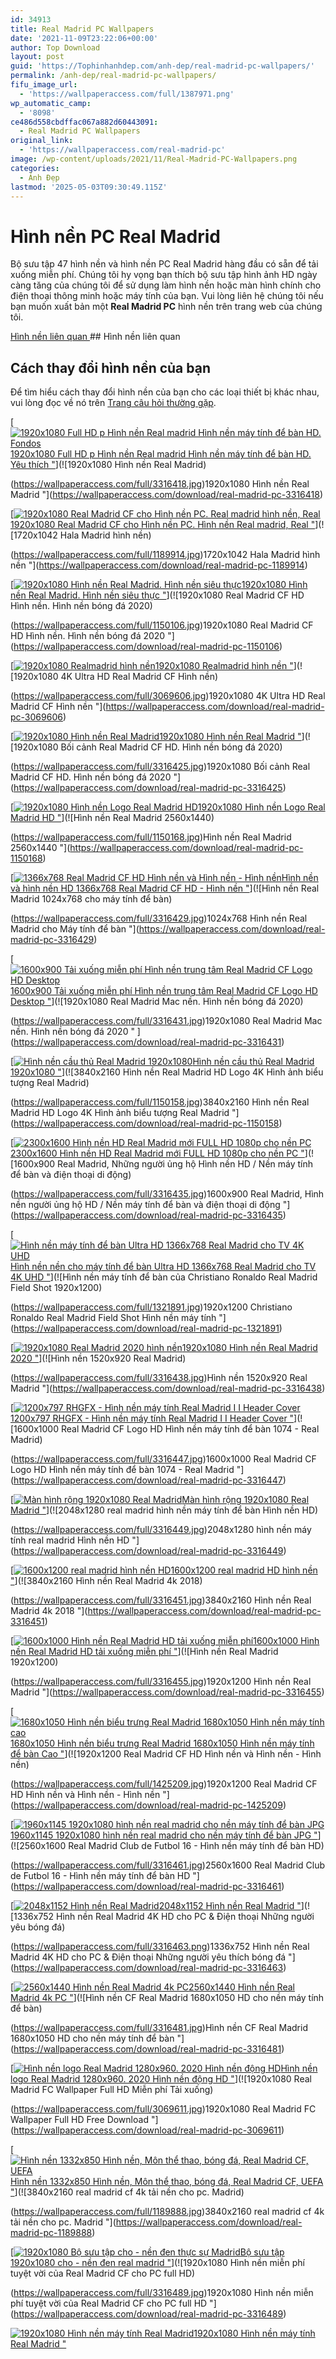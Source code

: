 ```yaml
---
id: 34913
title: Real Madrid PC Wallpapers
date: '2021-11-09T23:22:06+00:00'
author: Top Download
layout: post
guid: 'https://Tophinhanhdep.com/anh-dep/real-madrid-pc-wallpapers/'
permalink: /anh-dep/real-madrid-pc-wallpapers/
fifu_image_url:
  - 'https://wallpaperaccess.com/full/1387971.png'
wp_automatic_camp:
  - '8098'
ce486d558cbdffac067a882d60443091:
  - Real Madrid PC Wallpapers
original_link:
  - 'https://wallpaperaccess.com/real-madrid-pc'
image: /wp-content/uploads/2021/11/Real-Madrid-PC-Wallpapers.png
categories:
  - Ảnh Đẹp
lastmod: '2025-05-03T09:30:49.115Z'
---
```

# Hình nền PC Real Madrid

Bộ sưu tập 47 hình nền và hình nền PC Real Madrid hàng đầu có sẵn để tải xuống miễn phí. Chúng tôi hy vọng bạn thích bộ sưu tập hình ảnh HD ngày càng tăng của chúng tôi để sử dụng làm hình nền hoặc màn hình chính cho điện thoại thông minh hoặc máy tính của bạn. Vui lòng liên hệ chúng tôi nếu bạn muốn xuất bản một **Real Madrid PC** hình nền trên trang web của chúng tôi.

[Hình nền liên quan ](#related) ## Hình nền liên quan

## Cách thay đổi hình nền của bạn

Để tìm hiểu cách thay đổi hình nền của bạn cho các loại thiết bị khác nhau, vui lòng đọc về nó trên [Trang câu hỏi thường gặp](https://tophinhanhdep.com/faq/).

  
[[![1920x1080 Full HD p Hình nền Real madrid Hình nền máy tính để bàn HD.  Fondos](https://wallpaperaccess.com/full/1387971.png)1920x1080 Full HD p Hình nền Real madrid Hình nền máy tính để bàn HD. Yêu thích "](https://wallpaperaccess.com/download/real-madrid-pc-1387971)](![1920x1080 Hình nền Real Madrid)

(https://wallpaperaccess.com/full/3316418.jpg)1920x1080 Hình nền Real Madrid "](https://wallpaperaccess.com/download/real-madrid-pc-3316418)

[[![1920x1080 Real Madrid CF cho Hình nền PC.  Real madrid hình nền, Real](https://wallpaperaccess.com/full/3316419.jpg)1920x1080 Real Madrid CF cho Hình nền PC. Hình nền Real madrid, Real "](https://wallpaperaccess.com/download/real-madrid-pc-3316419)](![1720x1042 Hala Madrid hình nền)

(https://wallpaperaccess.com/full/1189914.jpg)1720x1042 Hala Madrid hình nền "](https://wallpaperaccess.com/download/real-madrid-pc-1189914)

[[![1920x1080 Hình nền Real Madrid.  Hình nền siêu thực](https://wallpaperaccess.com/full/1923370.jpg)1920x1080 Hình nền Real Madrid. Hình nền siêu thực "](https://wallpaperaccess.com/download/real-madrid-pc-1923370)](![1920x1080 Real Madrid CF HD Hình nền.  Hình nền bóng đá 2020)

(https://wallpaperaccess.com/full/1150106.jpg)1920x1080 Real Madrid CF HD Hình nền. Hình nền bóng đá 2020 "](https://wallpaperaccess.com/download/real-madrid-pc-1150106)

[[![1920x1080 Realmadrid hình nền](https://wallpaperaccess.com/full/3316423.jpg)1920x1080 Realmadrid hình nền "](https://wallpaperaccess.com/download/real-madrid-pc-3316423)](![1920x1080 4K Ultra HD Real Madrid CF Hình nền)

(https://wallpaperaccess.com/full/3069606.jpg)1920x1080 4K Ultra HD Real Madrid CF Hình nền "](https://wallpaperaccess.com/download/real-madrid-pc-3069606)

[[![1920x1080 Hình nền Real Madrid](https://wallpaperaccess.com/full/780387.jpg)1920x1080 Hình nền Real Madrid "](https://wallpaperaccess.com/download/real-madrid-pc-780387)](![1920x1080 Bối cảnh Real Madrid CF HD.  Hình nền bóng đá 2020)

(https://wallpaperaccess.com/full/3316425.jpg)1920x1080 Bối cảnh Real Madrid CF HD. Hình nền bóng đá 2020 "](https://wallpaperaccess.com/download/real-madrid-pc-3316425)

[[![1920x1080 Hình nền Logo Real Madrid HD](https://wallpaperaccess.com/full/3316426.jpg)1920x1080 Hình nền Logo Real Madrid HD "](https://wallpaperaccess.com/download/real-madrid-pc-3316426)](![Hình nền Real Madrid 2560x1440)

(https://wallpaperaccess.com/full/1150168.jpg)Hình nền Real Madrid 2560x1440 "](https://wallpaperaccess.com/download/real-madrid-pc-1150168)

[[![1366x768 Real Madrid CF HD Hình nền và Hình nền - Hình nền](https://wallpaperaccess.com/full/780398.jpg)Hình nền và hình nền HD 1366x768 Real Madrid CF HD - Hình nền "](https://wallpaperaccess.com/download/real-madrid-pc-780398)](![Hình nền Real Madrid 1024x768 cho máy tính để bàn)

(https://wallpaperaccess.com/full/3316429.jpg)1024x768 Hình nền Real Madrid cho Máy tính để bàn "](https://wallpaperaccess.com/download/real-madrid-pc-3316429)

[[![1600x900 Tải xuống miễn phí Hình nền trung tâm Real Madrid CF Logo HD Desktop](https://wallpaperaccess.com/full/3316430.jpg)1600x900 Tải xuống miễn phí Hình nền trung tâm Real Madrid CF Logo HD Desktop "](https://wallpaperaccess.com/download/real-madrid-pc-3316430)](![1920x1080 Real Madrid Mac nền.  Hình nền bóng đá 2020)

(https://wallpaperaccess.com/full/3316431.jpg)1920x1080 Real Madrid Mac nền. Hình nền bóng đá 2020 " ](https://wallpaperaccess.com/download/real-madrid-pc-3316431)

[[![Hình nền cầu thủ Real Madrid 1920x1080](https://wallpaperaccess.com/full/3316432.jpg)Hình nền cầu thủ Real Madrid 1920x1080 "](https://wallpaperaccess.com/download/real-madrid-pc-3316432)](![3840x2160 Hình nền Real Madrid HD Logo 4K Hình ảnh biểu tượng Real Madrid)

(https://wallpaperaccess.com/full/1150158.jpg)3840x2160 Hình nền Real Madrid HD Logo 4K Hình ảnh biểu tượng Real Madrid "](https://wallpaperaccess.com/download/real-madrid-pc-1150158)

[[![2300x1600 Hình nền HD Real Madrid mới FULL HD 1080p cho nền PC](https://wallpaperaccess.com/full/3316434.jpg)2300x1600 Hình nền HD Real Madrid mới FULL HD 1080p cho nền PC "](https://wallpaperaccess.com/download/real-madrid-pc-3316434)](![1600x900 Real Madrid, Những người ủng hộ Hình nền HD / Nền máy tính để bàn và điện thoại di động)

(https://wallpaperaccess.com/full/3316435.jpg)1600x900 Real Madrid, Hình nền người ủng hộ HD / Nền máy tính để bàn và điện thoại di động "](https://wallpaperaccess.com/download/real-madrid-pc-3316435)

[[![Hình nền máy tính để bàn Ultra HD 1366x768 Real Madrid cho TV 4K UHD](https://wallpaperaccess.com/full/3316436.jpg)Hình nền nền cho máy tính để bàn Ultra HD 1366x768 Real Madrid cho TV 4K UHD "](https://wallpaperaccess.com/download/real-madrid-pc-3316436)](![Hình nền máy tính để bàn của Christiano Ronaldo Real Madrid Field Shot 1920x1200)

(https://wallpaperaccess.com/full/1321891.jpg)1920x1200 Christiano Ronaldo Real Madrid Field Shot Hình nền máy tính "](https://wallpaperaccess.com/download/real-madrid-pc-1321891)

[[![1920x1080 Real Madrid 2020 hình nền](https://wallpaperaccess.com/full/2021003.jpg)1920x1080 Hình nền Real Madrid 2020 "](https://wallpaperaccess.com/download/real-madrid-pc-2021003)](![Hình nền 1520x920 Real Madrid)

(https://wallpaperaccess.com/full/3316438.jpg)Hình nền 1520x920 Real Madrid "](https://wallpaperaccess.com/download/real-madrid-pc-3316438)

[[![1200x797 RHGFX - Hình nền máy tính Real Madrid I I Header Cover](https://wallpaperaccess.com/full/3316439.jpg)1200x797 RHGFX - Hình nền máy tính Real Madrid I I Header Cover "](https://wallpaperaccess.com/download/real-madrid-pc-3316439)](![1600x1000 Real Madrid CF Logo HD Hình nền máy tính để bàn 1074 - Real Madrid)

(https://wallpaperaccess.com/full/3316447.jpg)1600x1000 Real Madrid CF Logo HD Hình nền máy tính để bàn 1074 - Real Madrid "](https://wallpaperaccess.com/download/real-madrid-pc-3316447)

[[![Màn hình rộng 1920x1080 Real Madrid](https://wallpaperaccess.com/full/3316448.jpg)Màn hình rộng 1920x1080 Real Madrid "](https://wallpaperaccess.com/download/real-madrid-pc-3316448)](![2048x1280 real madrid hình nền máy tính để bàn Hình nền HD)

(https://wallpaperaccess.com/full/3316449.jpg)2048x1280 hình nền máy tính real madrid Hình nền HD "](https://wallpaperaccess.com/download/real-madrid-pc-3316449)

[[![1600x1200 real madrid hình nền HD](https://wallpaperaccess.com/full/3316450.jpg)1600x1200 real madrid HD hình nền "](https://wallpaperaccess.com/download/real-madrid-pc-3316450)](![3840x2160 Hình nền Real Madrid 4k 2018)

(https://wallpaperaccess.com/full/3316451.jpg)3840x2160 Hình nền Real Madrid 4k 2018 "](https://wallpaperaccess.com/download/real-madrid-pc-3316451)

[[![1600x1000 Hình nền Real Madrid HD tải xuống miễn phí](https://wallpaperaccess.com/full/780391.jpg)1600x1000 Hình nền Real Madrid HD tải xuống miễn phí "](https://wallpaperaccess.com/download/real-madrid-pc-780391)](![Hình nền Real Madrid 1920x1200)

(https://wallpaperaccess.com/full/3316455.jpg)1920x1200 Hình nền Real Madrid "](https://wallpaperaccess.com/download/real-madrid-pc-3316455)

[[![1680x1050 Hình nền biểu trưng Real Madrid 1680x1050 Hình nền máy tính cao](https://wallpaperaccess.com/full/1425218.jpg)1680x1050 Hình nền biểu trưng Real Madrid 1680x1050 Hình nền máy tính để bàn Cao "](https://wallpaperaccess.com/download/real-madrid-pc-1425218)](![1920x1200 Real Madrid CF HD Hình nền và Hình nền - Hình nền)

(https://wallpaperaccess.com/full/1425209.jpg)1920x1200 Real Madrid CF HD Hình nền và Hình nền - Hình nền "](https://wallpaperaccess.com/download/real-madrid-pc-1425209)

[[![1960x1145 1920x1080 hình nền real madrid cho nền máy tính để bàn JPG](https://wallpaperaccess.com/full/3316460.jpg)1960x1145 1920x1080 hình nền real madrid cho nền máy tính để bàn JPG "](https://wallpaperaccess.com/download/real-madrid-pc-3316460)](![2560x1600 Real Madrid Club de Futbol 16 - Hình nền máy tính để bàn HD)

(https://wallpaperaccess.com/full/3316461.jpg)2560x1600 Real Madrid Club de Futbol 16 - Hình nền máy tính để bàn HD "](https://wallpaperaccess.com/download/real-madrid-pc-3316461)

[[![2048x1152 Hình nền Real Madrid](https://wallpaperaccess.com/full/3316462.jpg)2048x1152 Hình nền Real Madrid "](https://wallpaperaccess.com/download/real-madrid-pc-3316462)](![1336x752 Hình nền Real Madrid 4K HD cho PC & Điện thoại Những người yêu bóng đá)

(https://wallpaperaccess.com/full/3316463.png)1336x752 Hình nền Real Madrid 4K HD cho PC &amp; Điện thoại Những người yêu thích bóng đá "](https://wallpaperaccess.com/download/real-madrid-pc-3316463)

[[![2560x1440 Hình nền Real Madrid 4k PC](https://wallpaperaccess.com/full/3316468.jpg)2560x1440 Hình nền Real Madrid 4k PC "](https://wallpaperaccess.com/download/real-madrid-pc-3316468)](![Hình nền CF Real Madrid 1680x1050 HD cho nền máy tính để bàn)

(https://wallpaperaccess.com/full/3316481.jpg)Hình nền CF Real Madrid 1680x1050 HD cho nền máy tính để bàn "](https://wallpaperaccess.com/download/real-madrid-pc-3316481)

[[![Hình nền logo Real Madrid 1280x960.  2020 Hình nền động HD](https://wallpaperaccess.com/full/3316484.jpg)Hình nền logo Real Madrid 1280x960. 2020 Hình nền động HD "](https://wallpaperaccess.com/download/real-madrid-pc-3316484)](![1920x1080 Real Madrid FC Wallpaper Full HD Miễn phí Tải xuống)

(https://wallpaperaccess.com/full/3069611.jpg)1920x1080 Real Madrid FC Wallpaper Full HD Free Download "](https://wallpaperaccess.com/download/real-madrid-pc-3069611)

[[![Hình nền 1332x850 Hình nền, Môn thể thao, bóng đá, Real Madrid CF, UEFA](https://wallpaperaccess.com/full/3316486.jpg)Hình nền 1332x850 Hình nền, Môn thể thao, bóng đá, Real Madrid CF, UEFA "](https://wallpaperaccess.com/download/real-madrid-pc-3316486)](![3840x2160 real madrid cf 4k tải nền cho pc.  Madrid)

(https://wallpaperaccess.com/full/1189888.jpg)3840x2160 real madrid cf 4k tải nền cho pc. Madrid "](https://wallpaperaccess.com/download/real-madrid-pc-1189888)

[[![1920x1080 Bộ sưu tập cho - nền đen thực sự Madrid](https://wallpaperaccess.com/full/3316488.jpg)Bộ sưu tập 1920x1080 cho - nền đen real madrid "](https://wallpaperaccess.com/download/real-madrid-pc-3316488)](![1920x1080 Hình nền miễn phí tuyệt vời của Real Madrid CF cho PC full HD)

(https://wallpaperaccess.com/full/3316489.jpg)1920x1080 Hình nền miễn phí tuyệt vời của Real Madrid CF cho PC full HD "](https://wallpaperaccess.com/download/real-madrid-pc-3316489)

[![1920x1080 Hình nền máy tính Real Madrid](https://wallpaperaccess.com/full/3316501.jpg)1920x1080 Hình nền máy tính Real Madrid "](https://wallpaperaccess.com/download/real-madrid-pc-3316501)
